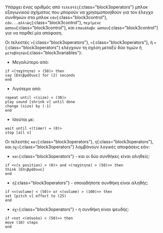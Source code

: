Υπάρχει ένας αριθμός από `τελεστές`{:class="block3operators"} μπλοκ εξαγωνικού σχήματος που μπορούν να χρησιμοποιηθούν για τον έλεγχο συνθηκών στα μπλοκ `εάν`{:class="block3control"}, `εάν...αλλιώς`{:class="block3control"}, `περίμενε ώσπου`{:class="block3control"}, και `επανάλαβε ώσπου`{:class="block3control"} για να παρθεί μία απόφαση.

Οι τελεστές `>`{:class="block3operators"}, `<`{:class="block3operators"}, ή `=`{:class="block3operators"} ελέγχουν τη σχέση μεταξύ δύο τιμών ή `μεταβλητών`{:class="block3variables"}:

+ Μεγαλύτερο από:

```blocks3
if <(ταχύτητα) > (50)> then
say [Επιβράδυνε] for (2) seconds
end
```
+ Λιγότερο από:

```blocks3
repeat until <(size) < (30)>
play sound [shrink v] until done
change (size) by (-1)
end
```
+ Ισούται με:

```blocks3
wait until <(timer) = (0)>
stop [all v]
```

Οι τελεστές `και`{:class="block3operators"}, `ή`{:class="block3operators"}, και `όχι`{:class="block3operators"} λαμβάνουν λογικές αποφάσεις εάν:

+ `και`{:class="block3operators"} - και οι δύο συνθήκες είναι αληθείς:

```blocks3
if <<(x position) > (0)> and <(ταχύτητα) > (50)>> then
think [Επιβράδυνε]  
end
```

+ `ή`{:class="block3operators"} - οποιαδήποτε συνθήκη είναι αληθής:

```blocks3
if <<(volume) < (50)> or <(volume) > (100)>> then
set [pitch v] effect to (25)
end
```

+ `όχι`{:class="block3operators"} - η συνθήκη είναι ψευδής:

```blocks3
if <not <(σύνολο) < (50)>> then
move (10) steps
end
```
